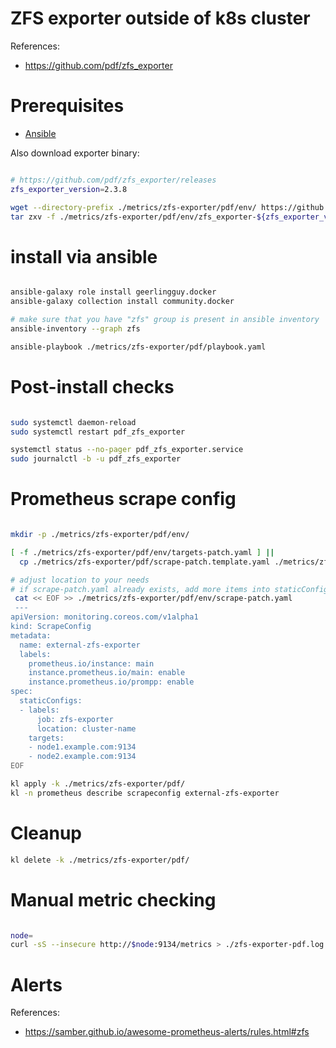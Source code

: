 
# ZFS exporter outside of k8s cluster

References:
- https://github.com/pdf/zfs_exporter

# Prerequisites

- [Ansible](../../../docs/ansible.md)

Also download exporter binary:

```bash

# https://github.com/pdf/zfs_exporter/releases
zfs_exporter_version=2.3.8

wget --directory-prefix ./metrics/zfs-exporter/pdf/env/ https://github.com/pdf/zfs_exporter/releases/download/v${zfs_exporter_version}/zfs_exporter-${zfs_exporter_version}.linux-amd64.tar.gz
tar zxv -f ./metrics/zfs-exporter/pdf/env/zfs_exporter-${zfs_exporter_version}.linux-amd64.tar.gz -C ./metrics/zfs-exporter/pdf/env/

```

# install via ansible

```bash

ansible-galaxy role install geerlingguy.docker
ansible-galaxy collection install community.docker

# make sure that you have "zfs" group is present in ansible inventory
ansible-inventory --graph zfs

ansible-playbook ./metrics/zfs-exporter/pdf/playbook.yaml

```

# Post-install checks

```bash

sudo systemctl daemon-reload
sudo systemctl restart pdf_zfs_exporter

systemctl status --no-pager pdf_zfs_exporter.service
sudo journalctl -b -u pdf_zfs_exporter

```

# Prometheus scrape config

```bash

mkdir -p ./metrics/zfs-exporter/pdf/env/

[ -f ./metrics/zfs-exporter/pdf/env/targets-patch.yaml ] ||
  cp ./metrics/zfs-exporter/pdf/scrape-patch.template.yaml ./metrics/zfs-exporter/pdf/env/scrape-patch.yaml

# adjust location to your needs
# if scrape-patch.yaml already exists, add more items into staticConfigs list
 cat << EOF >> ./metrics/zfs-exporter/pdf/env/scrape-patch.yaml
 ---
apiVersion: monitoring.coreos.com/v1alpha1
kind: ScrapeConfig
metadata:
  name: external-zfs-exporter
  labels:
    prometheus.io/instance: main
    instance.prometheus.io/main: enable
    instance.prometheus.io/prompp: enable
spec:
  staticConfigs:
  - labels:
      job: zfs-exporter
      location: cluster-name
    targets:
    - node1.example.com:9134
    - node2.example.com:9134
EOF

kl apply -k ./metrics/zfs-exporter/pdf/
kl -n prometheus describe scrapeconfig external-zfs-exporter

```

# Cleanup

```bash
kl delete -k ./metrics/zfs-exporter/pdf/
```

# Manual metric checking

```bash

node=
curl -sS --insecure http://$node:9134/metrics > ./zfs-exporter-pdf.log

```

# Alerts

References:
- https://samber.github.io/awesome-prometheus-alerts/rules.html#zfs
